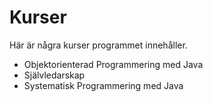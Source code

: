 # Kurser

Här är några kurser programmet innehåller.

- Objektorienterad Programmering med Java
- Självledarskap
- Systematisk Programmering med Java